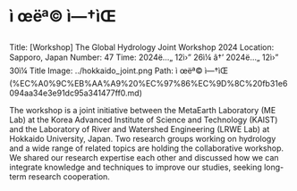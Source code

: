 # ì œëª© ì—†ìŒ

Title: [Workshop] The Global Hydrology Joint Workshop 2024
Location: Sapporo, Japan
Number: 47
Time: 2024ë…„ 12ì›” 26ì¼ â†’ 2024ë…„ 12ì›” 30ì¼
Title Image: ../hokkaido_joint.png
Path: ì œëª© ì—†ìŒ (%EC%A0%9C%EB%AA%A9%20%EC%97%86%EC%9D%8C%20fb31e6094aa34e3e91dc95a341477ff0.md)

The workshop is a joint initiative between the MetaEarth Laboratory (ME Lab) at the Korea Advanced Institute of Science and Technology (KAIST) and the Laboratory of River and Watershed Engineering (LRWE Lab) at Hokkaido University, Japan. Two research groups working on hydrology and a wide range of related topics are holding the collaborative workshop. We shared our research expertise each other and discussed how we can integrate knowledge and techniques to improve our studies, seeking long-term research cooperation.